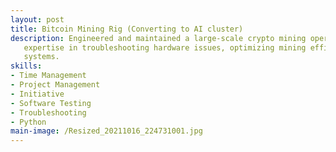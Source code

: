 ```yaml
---
layout: post
title: Bitcoin Mining Rig (Converting to AI cluster)
description: Engineered and maintained a large-scale crypto mining operation utilizing 32 NVIDIA RTX 3090 GPUs, gaining     
   expertise in troubleshooting hardware issues, optimizing mining efficiency, and managing electrical load balancing for high-performance 
   systems.
skills: 
- Time Management
- Project Management
- Initiative
- Software Testing
- Troubleshooting
- Python
main-image: /Resized_20211016_224731001.jpg 
---
```

